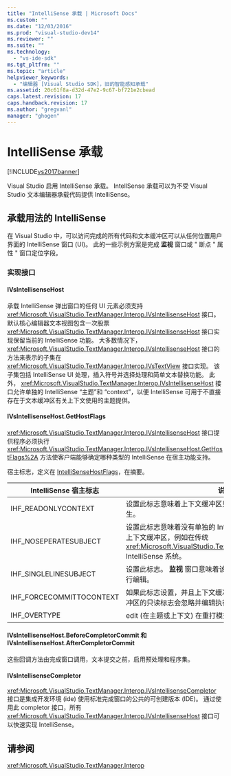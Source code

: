 ```yaml
---
title: "IntelliSense 承载 | Microsoft Docs"
ms.custom: ""
ms.date: "12/03/2016"
ms.prod: "visual-studio-dev14"
ms.reviewer: ""
ms.suite: ""
ms.technology: 
  - "vs-ide-sdk"
ms.tgt_pltfrm: ""
ms.topic: "article"
helpviewer_keywords: 
  - "编辑器 [Visual Studio SDK]，旧的智能感知承载"
ms.assetid: 20c61f8a-d32d-47e2-9c67-bf721e2cbead
caps.latest.revision: 17
caps.handback.revision: 17
ms.author: "gregvanl"
manager: "ghogen"
---
```

# IntelliSense 承载
[!INCLUDE[vs2017banner](../code-quality/includes/vs2017banner.md)]

Visual Studio 启用 IntelliSense 承载。  IntellSense 承载可以为不受 Visual Studio 文本编辑器承载代码提供 IntelliSense。  
  
## 承载用法的 IntelliSense  
 在 Visual Studio 中，可以访问完成的所有代码和文本缓冲区可以从任何位置用户界面的 IntelliSense 窗口 \(UI\)。  此的一些示例方案是完成 **监视** 窗口或 " 断点 " 属性 " 窗口定位字段。  
  
### 实现接口  
  
#### IVsIntellisenseHost  
 承载 IntelliSense 弹出窗口的任何 UI 元素必须支持 <xref:Microsoft.VisualStudio.TextManager.Interop.IVsIntellisenseHost> 接口。  默认核心编辑器文本视图包含一次股票 <xref:Microsoft.VisualStudio.TextManager.Interop.IVsIntellisenseHost> 接口实现保留当前的 IntelliSense 功能。  大多数情况下， <xref:Microsoft.VisualStudio.TextManager.Interop.IVsIntellisenseHost> 接口的方法来表示的子集在 <xref:Microsoft.VisualStudio.TextManager.Interop.IVsTextView> 接口实现。  该子集包括 IntelliSense UI 处理，插入符号并选择处理和简单文本替换功能。  此外， <xref:Microsoft.VisualStudio.TextManager.Interop.IVsIntellisenseHost> 接口允许单独的 IntelliSense “主题”和 “context”，以便 IntelliSense 可用于不直接存在于文本缓冲区有关上下文使用的主题提供。  
  
#### IVsIntellisenseHost.GetHostFlags  
 <xref:Microsoft.VisualStudio.TextManager.Interop.IVsIntellisenseHost> 接口提供程序必须执行 <xref:Microsoft.VisualStudio.TextManager.Interop.IVsIntellisenseHost.GetHostFlags%2A> 方法使客户端能够确定哪种类型的 IntelliSense 在宿主功能支持。  
  
 宿主标志，定义在 [IntelliSenseHostFlags](../extensibility/intellisensehostflags.md)，在摘要。  
  
|IntelliSense 宿主标志|说明|  
|-----------------------|--------|  
|IHF\_READONLYCONTEXT|设置此标志意味着上下文缓冲区只读，并编辑在主题文本中仅发生。|  
|IHF\_NOSEPERATESUBJECT|设置此标志意味着没有单独的 IntelliSense 主题。  此主题存在于上下文缓冲区，例如在传统 <xref:Microsoft.VisualStudio.TextManager.Interop.IVsTextView> IntelliSense 系统。|  
|IHF\_SINGLELINESUBJECT|设置此标志。 **监视** 窗口意味着该主题没有多行能够的，例如单个行编辑。|  
|IHF\_FORCECOMMITTOCONTEXT|如果此标志设置，并且上下文缓冲区必须更新，宿主使上下文缓冲区的只读标志会忽略并编辑执行。|  
|IHF\_OVERTYPE|edit \(在主题或上下文\) 在重打模式应完成。|  
  
#### IVsIntellisenseHost.BeforeCompletorCommit 和 IVsIntellisenseHost.AfterCompletorCommit  
 这些回调方法由完成窗口调用，文本提交之前，启用预处理和程序集。  
  
#### IVsIntellisenseCompletor  
 <xref:Microsoft.VisualStudio.TextManager.Interop.IVsIntellisenseCompletor> 接口是集成开发环境 \(ide\) 使用标准完成窗口的公共的可创建版本 \(IDE\)。  通过使用此 completor 接口，所有 <xref:Microsoft.VisualStudio.TextManager.Interop.IVsIntellisenseHost> 接口可以快速实现 IntelliSense。  
  
## 请参阅  
 <xref:Microsoft.VisualStudio.TextManager.Interop>